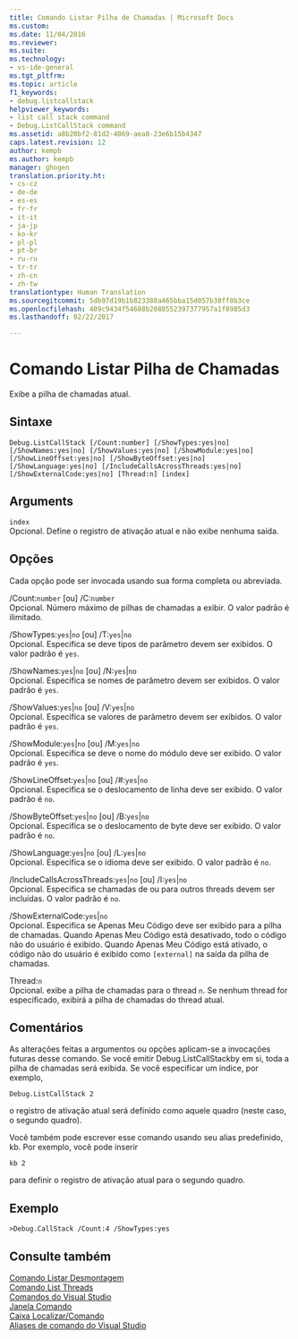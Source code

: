 ```yaml
---
title: Comando Listar Pilha de Chamadas | Microsoft Docs
ms.custom: 
ms.date: 11/04/2016
ms.reviewer: 
ms.suite: 
ms.technology:
- vs-ide-general
ms.tgt_pltfrm: 
ms.topic: article
f1_keywords:
- debug.listcallstack
helpviewer_keywords:
- list call stack command
- Debug.ListCallStack command
ms.assetid: a8b20bf2-81d2-4069-aea8-23e6b15b4347
caps.latest.revision: 12
author: kempb
ms.author: kempb
manager: ghogen
translation.priority.ht:
- cs-cz
- de-de
- es-es
- fr-fr
- it-it
- ja-jp
- ko-kr
- pl-pl
- pt-br
- ru-ru
- tr-tr
- zh-cn
- zh-tw
translationtype: Human Translation
ms.sourcegitcommit: 5db97d19b1b823388a465bba15d057b30ff0b3ce
ms.openlocfilehash: 409c9434f54688b2088552397377957a1f8985d3
ms.lasthandoff: 02/22/2017

---
```

# <a name="list-call-stack-command"></a>Comando Listar Pilha de Chamadas
Exibe a pilha de chamadas atual.  
  
## <a name="syntax"></a>Sintaxe  
  
```  
Debug.ListCallStack [/Count:number] [/ShowTypes:yes|no]  
[/ShowNames:yes|no] [/ShowValues:yes|no] [/ShowModule:yes|no]  
[/ShowLineOffset:yes|no] [/ShowByteOffset:yes|no]  
[/ShowLanguage:yes|no] [/IncludeCallsAcrossThreads:yes|no]  
[/ShowExternalCode:yes|no] [Thread:n] [index]  
```  
  
## <a name="arguments"></a>Arguments  
 `index`  
 Opcional. Define o registro de ativação atual e não exibe nenhuma saída.  
  
## <a name="switches"></a>Opções  
 Cada opção pode ser invocada usando sua forma completa ou abreviada.  
  
 /Count:`number` [ou] /C:`number`  
 Opcional. Número máximo de pilhas de chamadas a exibir. O valor padrão é ilimitado.  
  
 /ShowTypes:`yes`&#124;`no` [ou] /T:`yes`&#124;`no`  
 Opcional. Especifica se deve tipos de parâmetro devem ser exibidos. O valor padrão é `yes`.  
  
 /ShowNames:`yes`&#124;`no` [ou] /N:`yes`&#124;`no`  
 Opcional. Especifica se nomes de parâmetro devem ser exibidos. O valor padrão é `yes`.  
  
 /ShowValues:`yes`&#124;`no` [ou] /V:`yes`&#124;`no`  
 Opcional. Especifica se valores de parâmetro devem ser exibidos. O valor padrão é `yes`.  
  
 /ShowModule:`yes`&#124;`no` [ou] /M:`yes`&#124;`no`  
 Opcional. Especifica se deve o nome do módulo deve ser exibido. O valor padrão é `yes`.  
  
 /ShowLineOffset:`yes`&#124;`no` [ou] /#:`yes`&#124;`no`  
 Opcional. Especifica se o deslocamento de linha deve ser exibido. O valor padrão é `no`.  
  
 /ShowByteOffset:`yes`&#124;`no` [ou] /B:`yes`&#124;`no`  
 Opcional. Especifica se o deslocamento de byte deve ser exibido. O valor padrão é `no`.  
  
 /ShowLanguage:`yes`&#124;`no` [ou] /L:`yes`&#124;`no`  
 Opcional. Especifica se o idioma deve ser exibido. O valor padrão é `no`.  
  
 /IncludeCallsAcrossThreads:`yes`&#124;`no` [ou] /I:`yes`&#124;`no`  
 Opcional. Especifica se chamadas de ou para outros threads devem ser incluídas. O valor padrão é `no`.  
  
 /ShowExternalCode:`yes`&#124;`no`  
 Opcional. Especifica se Apenas Meu Código deve ser exibido para a pilha de chamadas. Quando Apenas Meu Código está desativado, todo o código não do usuário é exibido. Quando Apenas Meu Código está ativado, o código não do usuário é exibido como `[external]` na saída da pilha de chamadas.  
  
 Thread:`n`  
 Opcional. exibe a pilha de chamadas para o thread `n`. Se nenhum thread for especificado, exibirá a pilha de chamadas do thread atual.  
  
## <a name="remarks"></a>Comentários  
 As alterações feitas a argumentos ou opções aplicam-se a invocações futuras desse comando. Se você emitir Debug.ListCallStackby em si, toda a pilha de chamadas será exibida. Se você especificar um índice, por exemplo,  
  
```  
Debug.ListCallStack 2  
```  
  
 o registro de ativação atual será definido como aquele quadro (neste caso, o segundo quadro).  
  
 Você também pode escrever esse comando usando seu alias predefinido, kb. Por exemplo, você pode inserir  
  
```  
kb 2  
```  
  
 para definir o registro de ativação atual para o segundo quadro.  
  
## <a name="example"></a>Exemplo  
  
```  
>Debug.CallStack /Count:4 /ShowTypes:yes  
```  
  
## <a name="see-also"></a>Consulte também  
 [Comando Listar Desmontagem](../../ide/reference/list-disassembly-command.md)   
 [Comando List Threads](../../ide/reference/list-threads-command.md)   
 [Comandos do Visual Studio](../../ide/reference/visual-studio-commands.md)   
 [Janela Comando](../../ide/reference/command-window.md)   
 [Caixa Localizar/Comando](../../ide/find-command-box.md)   
 [Aliases de comando do Visual Studio](../../ide/reference/visual-studio-command-aliases.md)
